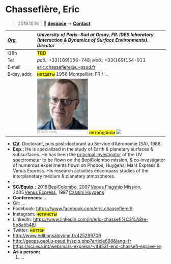 # Chassefière, Eric
> 2019.10.16 ┊ **🚀 [despace](index.md)** → **[Contact](contact.md)**

|*[Org.](contact.md)*|*University of Paris-Sud at Orsay, FR. IDES laboratory (Interaction & Dynamics of Surface Environments). Director*|
|:--|:--|
|i18n| <mark>TBD</mark> |
|Tel| *раб.:* +33(169)156-748; *моб.:* +33(169)154-911 |
|E‑mail| <eric.chassefiere@u-psud.fr> |
|B‑day, addr.| <mark>нетдаты</mark> 1956 Montpellier, FR / … |
|| [![](f/contact/c/chassefiere_001_photo_thumb.jpg)](f/contact/c/chassefiere_001_photo.jpg) <mark>нетподписи</mark> [![](f/contact//_001_sign_thumb.jpg)](f/contact//_001_sign.png) |

   - **[CV](f/contact/c/chassefiere_001_cv.jpg)**. Doctorant, puis post‑doctorant au Service d’Aéronomie (SA), 1988.
   - **Exp.:** He is specialized in the study of Earth & planetary surfaces & subsurfaces. He has been the [principal investigator](principal_investigator.md) of the UV spectrometer to be flown on the BepiColombo mission, & co‑investigator of numerous experiments flown on Phobos, Huygens, Mars Express & Venus Express. His research activities encompass studies of the interplanetary medium & planetary atmospheres.
   - …
   - **SC/Equip.:** 2018 [BepiColombo](bepicolombo.md), 2007 [Venus Flagship Mission](venus_flagship_mission.md), 2005 [Venus Express](venus_express.md), 1997 [Cassini Huygens](cassini_huygens.md)
   - **Conferences:** …
   - Git: …
   - Facebook: <https://www.facebook.com/eric.chassefiere.9>
   - Instagram: <mark>нетинсты</mark>
   - LinkedIn: <https://www.linkedin.com/in/eric-chassefi%C3%A8re-5b8a5548/>
   - Twitter: <mark>неттви</mark>
   - <http://www.editionsalcyone.fr/425299709>
   - <http://geops.geol.u-psud.fr/spip.php?article698&lang=fr>
   - <https://sci.esa.int/web/mars-express/-/49531-eric-chassefi-egrave-re>
   - **As a person:**
      1. …
